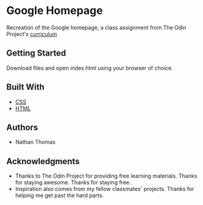 # Google Homepage

Recreation of the Google homepage, a class assignment from The Odin Project's [curriculum](http://www.theodinproject.com/courses/web-development-101/lessons/html-css)

## Getting Started

Download files and open index.html using your browser of choice.

## Built With

* [CSS](https://developer.mozilla.org/en-US/docs/Web/CSS)
* [HTML](https://www.w3.org/TR/html52/)

## Authors

* Nathan Thomas

## Acknowledgments

* Thanks to The Odin Project for providing free learning materials. Thanks for staying awesome. Thanks for staying free.
* Inspiration also comes from my fellow classmates' projects. Thanks for helping me get past the hard parts.
